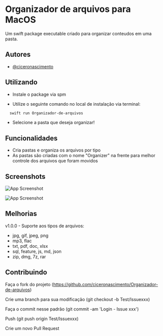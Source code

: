 
# Organizador de arquivos para MacOS

Um swift package executable criado para organizar conteudos em uma pasta. 
## Autores

- [@ciceronascimento](https://www.github.com/ciceronascimento)


## Utilizando

- Instale o package via spm

- Utilize o seguinte comando no local de instalação via terminal:
```bash
  swift run Organizador-de-arquivos
```

- Selecione a pasta que deseja organizar!
## Funcionalidades

- Cria pastas e organiza os arquivos por tipo
- As pastas são criadas com o nome "Organizer" na frente para melhor controle dos arquivos que foram movidos



## Screenshots

![App Screenshot](https://github.com/ciceronascimento/Organizador-de-arquivos/blob/main/Sources/Organizador-de-arquivos/img/Captura%20de%20Tela%202022-03-28%20às%2021.49.21.png)

![App Screenshot](https://github.com/ciceronascimento/Organizador-de-arquivos/blob/main/Sources/Organizador-de-arquivos/img/Captura%20de%20Tela%202022-03-28%20às%2021.50.09.png)


## Melhorias

v1.0.0 - Suporte aos tipos de arquivos:

- jpg, gif, jpeg, png
- mp3, flac
- txt, pdf, doc, xlsx
- sql, feature, js, md, json
- zip, dmg, 7z, rar
## Contribuindo

Faça o fork do projeto (https://github.com/ciceronascimento/Organizador-de-arquivos)

Crie uma branch para sua modificação (git checkout -b Test/Issuexxx)

Faça o commit nesse padrão (git commit -am 'Login - Issue xxx')

Push (git push origin Test/Issuexxx)

Crie um novo Pull Request


